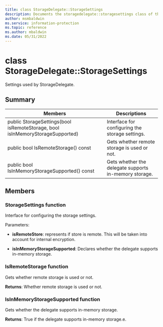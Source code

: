 ```yaml
---
title: class StorageDelegate::StorageSettings 
description: Documents the storagedelegate::storagesettings class of the Microsoft Information Protection (MIP) SDK.
author: msmbaldwin
ms.service: information-protection
ms.topic: reference
ms.author: mbaldwin
ms.date: 05/31/2022
---
```


# class StorageDelegate::StorageSettings 
Settings used by StorageDelegate.
  
## Summary
 Members                        | Descriptions                                
--------------------------------|---------------------------------------------
public StorageSettings(bool isRemoteStorage, bool isInMemoryStorageSupported)  |  Interface for configuring the storage settings.
public bool IsRemoteStorage() const  |  Gets whether remote storage is used or not.
public bool IsInMemoryStorageSupported() const  |  Gets whether the delegate supports in-memory storage.
  
## Members
  
### StorageSettings function
Interface for configuring the storage settings.

Parameters:  
* **isRemoteStore**: represents if store is remote. This will be taken into account for internal encryption. 


* **isInMemoryStorageSupported**: Declares whether the delegate supports in-memory storage.


  
### IsRemoteStorage function
Gets whether remote storage is used or not.

  
**Returns**: Whether remote storage is used or not.
  
### IsInMemoryStorageSupported function
Gets whether the delegate supports in-memory storage.

  
**Returns**: True if the delegate supports in-memory storage.e.